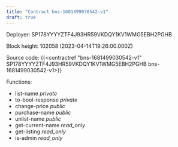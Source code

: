 ```yaml
---
title: "Contract bns-1681499030542-v1"
draft: true
---
```

Deployer: SP178YYYYZTF4J93HR59VKDQY1KV1WMG5EBH2PGHB


 



Block height: 102058 (2023-04-14T19:26:00.000Z)

Source code: {{<contractref "bns-1681499030542-v1" SP178YYYYZTF4J93HR59VKDQY1KV1WMG5EBH2PGHB bns-1681499030542-v1>}}

Functions:

* list-name _private_
* to-bool-response _private_
* change-price _public_
* purchase-name _public_
* unlist-name _public_
* get-current-name _read_only_
* get-listing _read_only_
* is-admin _read_only_
